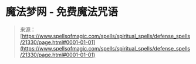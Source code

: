 <!--yml

类别：未分类

日期：2024-06-12 19:04:43

-->

# 魔法梦网 - 免费魔法咒语

> 来源：[https://www.spellsofmagic.com/spells/spiritual_spells/defense_spells/21330/page.html#0001-01-01](https://www.spellsofmagic.com/spells/spiritual_spells/defense_spells/21330/page.html#0001-01-01)
